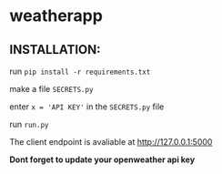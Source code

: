 # weatherapp
## INSTALLATION:
run ``pip install -r requirements.txt``

make a file ``SECRETS.py``

enter ``x = 'API KEY'`` in the ``SECRETS.py`` file

run ``run.py``


The client endpoint is avaliable at http://127.0.0.1:5000


**Dont forget to update your openweather api key**
